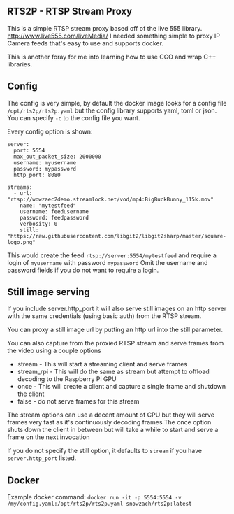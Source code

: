## RTS2P - RTSP Stream Proxy

This is a simple RTSP stream proxy based off of the live 555 library. http://www.live555.com/liveMedia/
I needed something simple to proxy IP Camera feeds that's easy to use and supports docker. 

This is another foray for me into learning how to use CGO and wrap C++ libraries. 

## Config
The config is very simple, by default the docker image looks for a config file `/opt/rts2p/rts2p.yaml` but the
config library supports yaml, toml or json. You can specify `-c` to the config file you want. 

Every config option is shown:
```
server:
  port: 5554
  max_out_packet_size: 2000000
  username: myusername
  password: mypassword
  http_port: 8080

streams:
  - url: "rtsp://wowzaec2demo.streamlock.net/vod/mp4:BigBuckBunny_115k.mov"
    name: "mytestfeed"
    username: feedusername
    password: feedpassword
    verbosity: 0
    still: "https://raw.githubusercontent.com/libgit2/libgit2sharp/master/square-logo.png"
```

This would create the feed `rtsp://server:5554/mytestfeed` and require a login of `myusername` with password `mypassword`
Omit the username and password fields if you do not want to require a login.

## Still image serving
If you include server.http_port it will also serve still images on an http server with the same credentials (using basic auth)
from the RTSP stream. 

You can proxy a still image url by putting an http url into the still parameter.

You can also capture from the proxied RTSP stream and serve frames from the video using a couple options
 * stream - This will start a streaming client and serve frames
 * stream_rpi - This will do the same as stream but attempt to offload decoding to the Raspberry Pi GPU
 * once - This will create a client and capture a single frame and shutdown the client
 * false - do not serve frames for this stream

The stream options can use a decent amount of CPU but they will serve frames very fast as it's continuously decoding frames
The once option shuts down the client in between but will take a while to start and serve a frame on the next invocation

If you do not specify the still option, it defaults to `stream` if you have `server.http_port` listed. 

## Docker

Example docker command: `docker run -it -p 5554:5554 -v /my/config.yaml:/opt/rts2p/rts2p.yaml snowzach/rts2p:latest`

